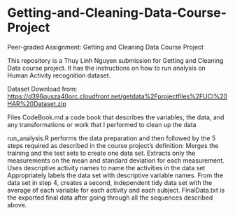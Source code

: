 # Getting-and-Cleaning-Data-Course-Project
Peer-graded Assignment: Getting and Cleaning Data Course Project

This repository is a Thuy Linh Nguyen submission for Getting and Cleaning Data course project. It has the instructions on how to run analysis on Human Activity recognition dataset.

Dataset
Download from: https://d396qusza40orc.cloudfront.net/getdata%2Fprojectfiles%2FUCI%20HAR%20Dataset.zip 

Files
CodeBook.md a code book that describes the variables, the data, and any transformations or work that I performed to clean up the data

run_analysis.R performs the data preparation and then followed by the 5 steps required as described in the course project’s definition:
Merges the training and the test sets to create one data set.
Extracts only the measurements on the mean and standard deviation for each measurement.
Uses descriptive activity names to name the activities in the data set
Appropriately labels the data set with descriptive variable names.
From the data set in step 4, creates a second, independent tidy data set with the average of each variable for each activity and each subject.
FinalData.txt is the exported final data after going through all the sequences described above.
